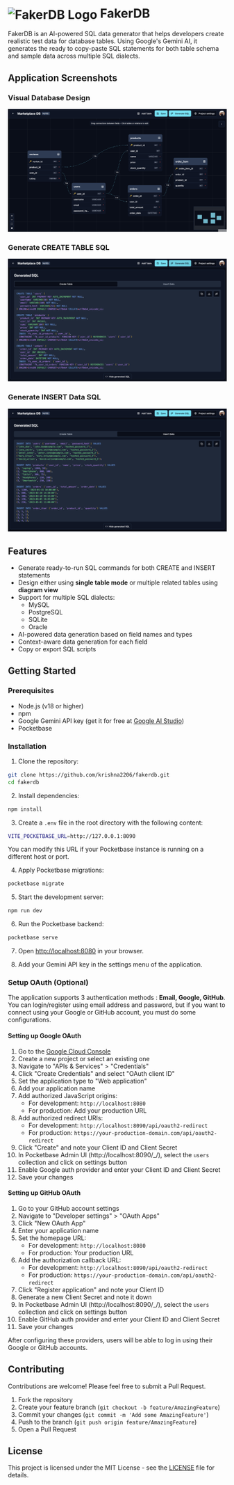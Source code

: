 # <img src="https://github.com/user-attachments/assets/9aed213d-4630-4d4c-97fd-f3a53468150a" alt="FakerDB Logo" width="38" height="38" style="vertical-align: middle;"> FakerDB

FakerDB is an AI-powered SQL data generator that helps developers create realistic test data for database tables. Using Google's Gemini AI, it generates the ready to copy-paste SQL statements for both table schema and sample data across multiple SQL dialects.

## Application Screenshots

### Visual Database Design
![Visual Database Design](/public/visual-design-dark.png)

### Generate CREATE TABLE SQL
![CREATE SQL Statements](/public/create-sql-dark.png)

### Generate INSERT Data SQL
![INSERT SQL Statements](/public/insert-sql-dark.png)

## Features

- Generate ready-to-run SQL commands for both CREATE and INSERT statements
- Design either using **single table mode** or multiple related tables using **diagram view**
- Support for multiple SQL dialects:
  - MySQL
  - PostgreSQL
  - SQLite
  - Oracle
- AI-powered data generation based on field names and types
- Context-aware data generation for each field
- Copy or export SQL scripts

## Getting Started

### Prerequisites

- Node.js (v18 or higher)
- npm
- Google Gemini API key (get it for free at [Google AI Studio](https://aistudio.google.com/apikey))
- Pocketbase

### Installation

1. Clone the repository:
```bash
git clone https://github.com/krishna2206/fakerdb.git
cd fakerdb
```

2. Install dependencies:
```bash
npm install
```

3. Create a `.env` file in the root directory with the following content:
```bash
VITE_POCKETBASE_URL=http://127.0.0.1:8090
```
You can modify this URL if your Pocketbase instance is running on a different host or port.

4. Apply Pocketbase migrations:
```bash
pocketbase migrate
```

5. Start the development server:
```bash
npm run dev
```

6. Run the Pocketbase backend:
```bash
pocketbase serve
```

7. Open [http://localhost:8080](http://localhost:8080) in your browser.

8. Add your Gemini API key in the settings menu of the application.

### Setup OAuth (Optional)
The application supports 3 authentication methods : **Email, Google, GitHub**. You can login/register using email address and password, but if you want to connect using your Google or GitHub account, you must do some configurations.

#### Setting up Google OAuth

1. Go to the [Google Cloud Console](https://console.cloud.google.com/)
2. Create a new project or select an existing one
3. Navigate to "APIs & Services" > "Credentials"
4. Click "Create Credentials" and select "OAuth client ID"
5. Set the application type to "Web application"
6. Add your application name
7. Add authorized JavaScript origins:
   - For development: `http://localhost:8080`
   - For production: Add your production URL
8. Add authorized redirect URIs:
   - For development: `http://localhost:8090/api/oauth2-redirect`
   - For production: `https://your-production-domain.com/api/oauth2-redirect`
9. Click "Create" and note your Client ID and Client Secret
10. In Pocketbase Admin UI (http://localhost:8090/_/), select the `users` collection and click on settings button
11. Enable Google auth provider and enter your Client ID and Client Secret
12. Save your changes

#### Setting up GitHub OAuth

1. Go to your GitHub account settings
2. Navigate to "Developer settings" > "OAuth Apps"
3. Click "New OAuth App"
4. Enter your application name
5. Set the homepage URL:
   - For development: `http://localhost:8080`
   - For production: Your production URL
6. Add the authorization callback URL:
   - For development: `http://localhost:8090/api/oauth2-redirect`
   - For production: `https://your-production-domain.com/api/oauth2-redirect`
7. Click "Register application" and note your Client ID
8. Generate a new Client Secret and note it down
9. In Pocketbase Admin UI (http://localhost:8090/_/), select the `users` collection and click on settings button
10. Enable GitHub auth provider and enter your Client ID and Client Secret
11. Save your changes

After configuring these providers, users will be able to log in using their Google or GitHub accounts.

## Contributing

Contributions are welcome! Please feel free to submit a Pull Request.

1. Fork the repository
2. Create your feature branch (`git checkout -b feature/AmazingFeature`)
3. Commit your changes (`git commit -m 'Add some AmazingFeature'`)
4. Push to the branch (`git push origin feature/AmazingFeature`)
5. Open a Pull Request

## License

This project is licensed under the MIT License - see the [LICENSE](LICENSE) file for details.
